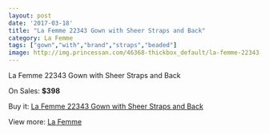 ```yaml
---
layout: post
date: '2017-03-18'
title: "La Femme 22343 Gown with Sheer Straps and Back"
category: La Femme
tags: ["gown","with","brand","straps","beaded"]
image: http://img.princessan.com/46368-thickbox_default/la-femme-22343-gown-with-sheer-straps-and-back.jpg
---
```

La Femme 22343 Gown with Sheer Straps and Back

On Sales: **$398**
<a href="https://www.princessan.com/en/la-femme/21231-la-femme-22343-gown-with-sheer-straps-and-back.html"><amp-img layout="responsive" width="600" height="600" src="//img.princessan.com/46368-thickbox_default/la-femme-22343-gown-with-sheer-straps-and-back.jpg" alt="La Femme 22343 Gown with Sheer Straps and Back 0" /></a>
<a href="https://www.princessan.com/en/la-femme/21231-la-femme-22343-gown-with-sheer-straps-and-back.html"><amp-img layout="responsive" width="600" height="600" src="//img.princessan.com/46371-thickbox_default/la-femme-22343-gown-with-sheer-straps-and-back.jpg" alt="La Femme 22343 Gown with Sheer Straps and Back 1" /></a>
<a href="https://www.princessan.com/en/la-femme/21231-la-femme-22343-gown-with-sheer-straps-and-back.html"><amp-img layout="responsive" width="600" height="600" src="//img.princessan.com/46370-thickbox_default/la-femme-22343-gown-with-sheer-straps-and-back.jpg" alt="La Femme 22343 Gown with Sheer Straps and Back 2" /></a>
<a href="https://www.princessan.com/en/la-femme/21231-la-femme-22343-gown-with-sheer-straps-and-back.html"><amp-img layout="responsive" width="600" height="600" src="//img.princessan.com/46369-thickbox_default/la-femme-22343-gown-with-sheer-straps-and-back.jpg" alt="La Femme 22343 Gown with Sheer Straps and Back 3" /></a>

Buy it: [La Femme 22343 Gown with Sheer Straps and Back](https://www.princessan.com/en/la-femme/21231-la-femme-22343-gown-with-sheer-straps-and-back.html "La Femme 22343 Gown with Sheer Straps and Back")

View more: [La Femme](https://www.princessan.com/en/28-la-femme "La Femme")